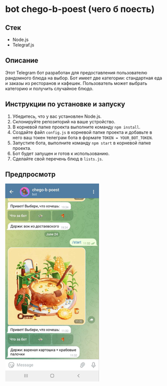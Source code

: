 # bot chego-b-poest (чего б поесть)

## Стек
- Node.js
- Telegraf.js

## Описание
Этот Telegram бот разработан для предоставления пользователю рандомного блюда на выбор. Бот имеет две категории: стандартная еда и заказы из ресторанов и кафешек. Пользователь может выбрать категорию и получить случайное блюдо.

## Инструкции по установке и запуску
1. Убедитесь, что у вас установлен Node.js.
2. Склонируйте репозиторий на ваше устройство.
3. В корневой папке проекта выполните команду `npm install`.
4. Создайте файл `config.js` в корневой папке проекта и добавьте в него ваш токен телеграм бота в формате `TOKEN = YOUR_BOT_TOKEN`.
5. Запустите бота, выполните команду `npm start` в корневой папке проекта.
6. Бот будет запущен и готов к использованию.
7. Сделайте свой перечень блюд в `lists.js`.

## Предпросмотр
<img src="./img/preview.png"
     width="300"
     alt="Preview of a bot chego-b-poest">
